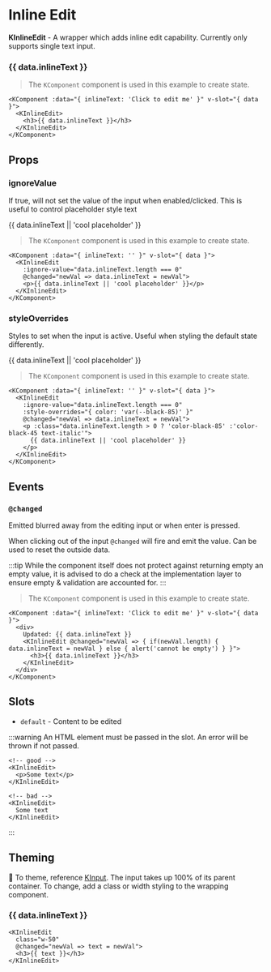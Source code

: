 # Inline Edit

**KInlineEdit** - A wrapper which adds inline edit capability. Currently only supports single text input.

<KComponent :data="{ inlineText: 'Click to edit me' }" v-slot="{ data }">
  <KInlineEdit @changed="newVal => data.inlineText = newVal"><h3>{{ data.inlineText }}</h3></KInlineEdit>
</KComponent>

> The `KComponent` component is used in this example to create state.

```vue
<KComponent :data="{ inlineText: 'Click to edit me' }" v-slot="{ data }">
  <KInlineEdit>
    <h3>{{ data.inlineText }}</h3>
  </KInlineEdit>
</KComponent>
```

## Props

### ignoreValue

If true, will not set the value of the input when enabled/clicked. This is useful to control placeholder style text

<KComponent :data="{ inlineText: '' }" v-slot="{ data }">
  <KInlineEdit :ignore-value="data.inlineText.length === 0" @changed="newVal => data.inlineText = newVal"><p>{{ data.inlineText || 'cool placeholder' }}</p></KInlineEdit>
</KComponent>

> The `KComponent` component is used in this example to create state.

```vue
<KComponent :data="{ inlineText: '' }" v-slot="{ data }">
  <KInlineEdit
    :ignore-value="data.inlineText.length === 0"
    @changed="newVal => data.inlineText = newVal">
    <p>{{ data.inlineText || 'cool placeholder' }}</p>
  </KInlineEdit>
</KComponent>
```

### styleOverrides

Styles to set when the input is active. Useful when styling the default state differently.

<KComponent :data="{ inlineText: '' }" v-slot="{ data }">
  <KInlineEdit :ignore-value="data.inlineText.length === 0" :style-overrides="{color: 'var(--black-85)'}" @changed="newVal => data.inlineText = newVal"><p :class="data.inlineText.length > 0 ? 'color-black-85' :'color-black-45 text-italic'">{{ data.inlineText || 'cool placeholder' }}</p></KInlineEdit>
</KComponent>

> The `KComponent` component is used in this example to create state.

```vue
<KComponent :data="{ inlineText: '' }" v-slot="{ data }">
  <KInlineEdit
    :ignore-value="data.inlineText.length === 0"
    :style-overrides="{ color: 'var(--black-85)' }"
    @changed="newVal => data.inlineText = newVal">
    <p :class="data.inlineText.length > 0 ? 'color-black-85' :'color-black-45 text-italic'">
      {{ data.inlineText || 'cool placeholder' }}
    </p>
  </KInlineEdit>
</KComponent>
```

## Events

### `@changed`

Emitted blurred away from the editing input or when enter is pressed.

When clicking out of the input `@changed` will fire and emit the value. Can be used to reset the outside data.

:::tip
While the component itself does not protect against returning empty an empty value, it is advised to do a check at the implementation layer to ensure empty & validation are accounted for.
:::

<KCard>
  <template v-slot:body>
    <KComponent :data="{ inlineText: 'Click to edit me' }" v-slot="{ data }">
      <div>
        Updated: {{ data.inlineText }}
        <KInlineEdit @changed="newVal => { if(newVal.length) { data.inlineText = newVal } else { alert('cannot be empty') } }">
          <h3>{{ data.inlineText }}</h3>
        </KInlineEdit>
      </div>
    </KComponent>
  </template>
</KCard>

> The `KComponent` component is used in this example to create state.

```vue
<KComponent :data="{ inlineText: 'Click to edit me' }" v-slot="{ data }">
  <div>
    Updated: {{ data.inlineText }}
    <KInlineEdit @changed="newVal => { if(newVal.length) { data.inlineText = newVal } else { alert('cannot be empty') } }">
      <h3>{{ data.inlineText }}</h3>
    </KInlineEdit>
  </div>
</KComponent>
```

## Slots

- `default` - Content to be edited

:::warning
An HTML element must be passed in the slot. An error will be thrown if not passed.

```vue
<!-- good -->
<KInlineEdit>
  <p>Some text</p>
</KInlineEdit>

<!-- bad -->
<KInlineEdit>
  Some text
</KInlineEdit>
```

:::

## Theming

:lipstick: To theme, reference [KInput](/components/input.html#theming). The input takes up 100% of its parent container. To change, add a class or width styling to the wrapping component.

<KComponent :data="{ inlineText: 'Im 50%!' }" v-slot="{ data }">
  <KInlineEdit class="w-50" @changed="newVal => data.inlineText = newVal"><h3>{{ data.inlineText }}</h3></KInlineEdit>
</KComponent>

```vue
<KInlineEdit
  class="w-50"
  @changed="newVal => text = newVal">
  <h3>{{ text }}</h3>
</KInlineEdit>
```

<script>
export default {
  methods: {
    alert(msg) {
      window.alert(msg)
    }
  }
}
</script>

<style>
.text-italic { font-style: italic; }
</style>
